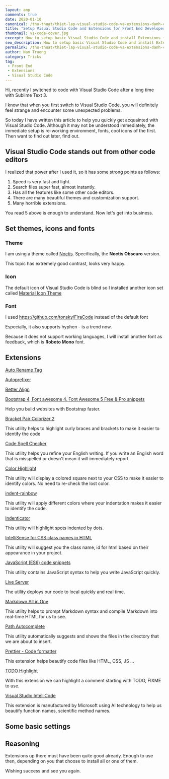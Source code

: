 ```yaml
---
layout: amp
comments: true
date: 2020-01-10
canonical: /thu-thuat/thiet-lap-visual-studio-code-va-extensions-danh-cho-dan-front-end.html
title: "Setup Visual Studio Code and Extensions for Front End Developer"
thumbnail: vs-code-cover.jpg
excerpt: How to setup basic Visual Studio Code and install Extensions for Front End developer. Quickly embarked on his project
seo_description: How to setup basic Visual Studio Code and install Extensions for Front End developer. Quickly embarked on his project
permalink: /thu-thuat/thiet-lap-visual-studio-code-va-extensions-danh-cho-dan-front-end.amp.html
author: Nam Truong
category: Tricks
tag:
 - Front End
 - Extensions
 - Visual Studio Code
---
```


Hi, recently I switched to code with Visual Studio Code after a long time with Sublime Text 3.

I know that when you first switch to Visual Studio Code, you will definitely feel strange and encounter some unexpected problems.

So today I have written this article to help you quickly get acquainted with Visual Studio Code. Although it may not be understood immediately, the immediate setup is re-working environment, fonts, cool icons of the first. Then want to find out later, find out. 

## Visual Studio Code stands out from other code editors

I realized that power after I used it, so it has some strong points as follows:

1. Speed ​​is very fast and light.
2. Search files super fast, almost instantly.
3. Has all the features like some other code editors.
4. There are many beautiful themes and customization support. 
5. Many horrible extensions.

You read 5 above is enough to understand. Now let's get into business.

## Set themes, icons and fonts

### Theme

I am using a theme called <a rel="noopener" target="_blank" href="https://marketplace.visualstudio.com/items?itemName=liviuschera.noctis">Noctis</a>. Specifically, the **Noctis Obscuro** version.

<amp-img src="{{ site.url }}/assets/img/vs-code-1.jpg" alt="{{ page.title }} - Ảnh 1" layout="responsive" width="729" height="300"></amp-img>

This topic has extremely good contrast, looks very happy.

### Icon

The default icon of Visual Studio Code is blind so I installed another icon set called <a rel="noopener" target="_blank" href="https://marketplace.visualstudio.com/items?itemName=PKief.material-icon-theme">Material Icon Theme</a>

<amp-img src="{{ site.url }}/assets/img/vs-code-2.jpg" alt="{{ page.title }} - Ảnh 2" layout="responsive" width="748" height="303"></amp-img>

### Font

I used <a rel="noopener" target="_blank" href="https://github.com/tonsky/FiraCode">https://github.com/tonsky/FiraCode</a> instead of the default font

<amp-img src="{{ site.url }}/assets/img/vs-code-3.jpg" alt="{{ page.title }} - Ảnh 3" layout="responsive" width="760" height="434"></amp-img>

Especially, it also supports hyphen - is a trend now.

Because it does not support working languages, I will install another font as feedback, which is **Roboto Mono** font. 

## Extensions

<a rel="noopener" target="_blank" href="https://marketplace.visualstudio.com/items?itemName=formulahendry.auto-rename-tag" title="Auto Rename Tag">Auto Rename Tag</a>

<amp-img src="{{ site.url }}/assets/img/vs-code-4.gif" alt="{{ page.title }} - Ảnh 4" layout="responsive" width="760" height="495"></amp-img>

<a rel="noopener" target="_blank" href="https://marketplace.visualstudio.com/items?itemName=mrmlnc.vscode-autoprefixer" title="Autoprefixer">Autoprefixer</a>

<amp-img src="{{ site.url }}/assets/img/vs-code-5.gif" alt="{{ page.title }} - Ảnh 5" width="760" height="319" layout="responsive"></amp-img>

<a rel="noopener" target="_blank" href="https://marketplace.visualstudio.com/items?itemName=wwm.better-align" title="Better Align">Better Align</a>

<amp-img src="{{ site.url }}/assets/img/vs-code-6.gif" alt="{{ page.title }} - Ảnh 6" layout="responsive" width="480" height="267"></amp-img>

<a rel="noopener" target="_blank" href="https://marketplace.visualstudio.com/items?itemName=thekalinga.bootstrap4-vscode" title="Bootstrap 4, Font awesome 4, Font Awesome 5 Free & Pro snippets">Bootstrap 4, Font awesome 4, Font Awesome 5 Free & Pro snippets</a>

Help you build websites with Bootstrap faster.

<a rel="noopener" target="_blank" href="https://marketplace.visualstudio.com/items?itemName=CoenraadS.bracket-pair-colorizer-2" title="Bracket Pair Colorizer 2">Bracket Pair Colorizer 2</a>

<amp-img src="{{ site.url }}/assets/img/vs-code-7.png" alt="{{ page.title }} - Ảnh 7" layout="responsive" width="625" height="119"></amp-img>

This utility helps to highlight curly braces and brackets to make it easier to identify the code

<a rel="noopener" target="_blank" href="https://marketplace.visualstudio.com/items?itemName=streetsidesoftware.code-spell-checker" title="Code Spell Checker">Code Spell Checker</a>

This utility helps you refine your English writing. If you write an English word that is misspelled or doesn't mean it will immediately report.

<a rel="noopener" target="_blank" href="https://marketplace.visualstudio.com/items?itemName=naumovs.color-highlight" title="Color Highlight">Color Highlight</a>

This utility will display a colored square next to your CSS to make it easier to identify colors. No need to re-check the lost color.

<a rel="noopener" target="_blank" href="https://marketplace.visualstudio.com/items?itemName=oderwat.indent-rainbow" title="indent-rainbow">indent-rainbow</a>

This utility will apply different colors where your indentation makes it easier to identify the code.

<a rel="noopener" target="_blank" href="https://marketplace.visualstudio.com/items?itemName=SirTori.indenticator" title="Indenticator">Indenticator</a>

This utility will highlight spots indented by dots.

<a rel="noopener" target="_blank" href="https://marketplace.visualstudio.com/items?itemName=Zignd.html-css-class-completion" title="IntelliSense for CSS class names in HTML">IntelliSense for CSS class names in HTML</a>

This utility will suggest you the class name, id for html based on their appearance in your project.

<a rel="noopener" target="_blank" href="https://marketplace.visualstudio.com/items?itemName=xabikos.JavaScriptSnippets" title="JavaScript (ES6) code snippets">JavaScript (ES6) code snippets</a>

This utility contains JavaScript syntax to help you write JavaScript quickly.

<a rel="noopener" target="_blank" href="https://marketplace.visualstudio.com/items?itemName=ritwickdey.LiveServer" title="Live Server">Live Server</a>

The utility deploys our code to local quickly and real time.

<a rel="noopener" target="_blank" href="https://marketplace.visualstudio.com/items?itemName=yzhang.markdown-all-in-one" title="Markdown All in One">Markdown All in One</a>

This utility helps to prompt Markdown syntax and compile Markdown into real-time HTML for us to see.

<a rel="noopener" target="_blank" href="https://marketplace.visualstudio.com/items?itemName=ionutvmi.path-autocomplete" title="Path Autocomplete">Path Autocomplete</a>

This utility automatically suggests and shows the files in the directory that we are about to insert.

<a rel="noopener" target="_blank" href="https://marketplace.visualstudio.com/items?itemName=esbenp.prettier-vscode" title="Prettier - Code formatter">Prettier - Code formatter</a>

This extension helps beautify code files like HTML, CSS, JS ...

<a rel="noopener" target="_blank" href="https://marketplace.visualstudio.com/items?itemName=wayou.vscode-todo-highlight" title="TODO Highlight">TODO Highlight</a>

With this extension we can highlight a comment starting with TODO, FIXME to use.

<a rel="noopener" target="_blank" href="https://marketplace.visualstudio.com/items?itemName=VisualStudioExptTeam.vscodeintellicode" title="Visual Studio IntelliCode">Visual Studio IntelliCode</a>

This extension is manufactured by Microsoft using AI technology to help us beautify function names, scientific method names.

## Some basic settings

<amp-img src="{{ site.url }}/assets/img/vs-code-8.jpg" alt="{{ page.title }} - Ảnh 8" layout="responsive" width="760" height="525"></amp-img>

## Reasoning

Extensions up there must have been quite good already. Enough to use then, depending on you that choose to install all or one of them.

Wishing success and see you again.